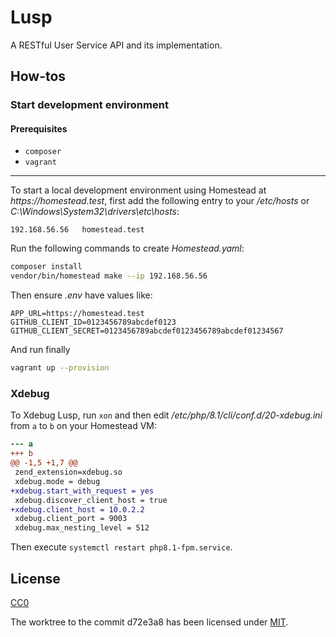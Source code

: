 # Lusp

A RESTful User Service API and its implementation.

## How-tos

### Start development environment

#### Prerequisites

- `composer`
- `vagrant`

---

To start a local development environment using Homestead at _https://homestead.test_, first add the following entry to your _/etc/hosts_ or _C:\Windows\System32\drivers\etc\hosts_:

```
192.168.56.56	homestead.test
```

Run the following commands to create _Homestead.yaml_:

``` sh
composer install
vendor/bin/homestead make --ip 192.168.56.56
```

Then ensure _.env_ have values like:

``` Shell
APP_URL=https://homestead.test
GITHUB_CLIENT_ID=0123456789abcdef0123
GITHUB_CLIENT_SECRET=0123456789abcdef0123456789abcdef01234567
```

And run finally

``` sh
vagrant up --provision
```

### Xdebug

To Xdebug Lusp, run `xon` and then edit _/etc/php/8.1/cli/conf.d/20-xdebug.ini_ from `a` to `b` on your Homestead VM:

``` diff
--- a
+++ b
@@ -1,5 +1,7 @@
 zend_extension=xdebug.so
 xdebug.mode = debug
+xdebug.start_with_request = yes
 xdebug.discover_client_host = true
+xdebug.client_host = 10.0.2.2
 xdebug.client_port = 9003
 xdebug.max_nesting_level = 512
```

Then execute `systemctl restart php8.1-fpm.service`.

## License

[CC0](./LICENSE)

The worktree to the commit d72e3a8 has been licensed under [MIT](./LICENSE.Laravel).
